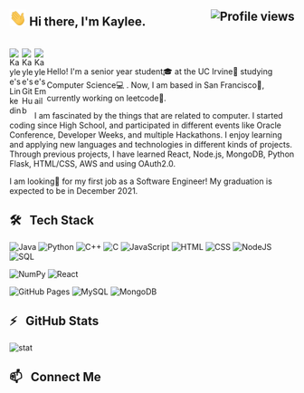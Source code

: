 
<h2>
	<img src="img/wave.gif" width="30px"> Hi there, I'm Kaylee. <img align="right" src="https://gpvc.arturio.dev/bikaylee" alt="Profile views">
</h2>

<br/>

<a href="https://www.linkedin.com/in/bixia-d-880753122/">
  <img align="left" alt="Kaylee's Linkedin" width="22px" src="https://cdn.jsdelivr.net/npm/simple-icons@v3/icons/linkedin.svg" />
</a>

<a href="https://github.com/bikaylee">
  <img align="left" alt="Kaylee's GitHub" width="22px" src="https://cdn.jsdelivr.net/npm/simple-icons@v3/icons/github.svg" />
</a>

<a href="mailto:bixiadd@gmail.com">
  <img align="left" alt="Kaylee's Email" width="22px" src="https://cdn.jsdelivr.net/npm/simple-icons@v3/icons/gmail.svg" />
</a>


<br/>

  
Hello! I'm a senior year student🎓 at the UC Irvine🏫 studying Computer Science💻 . Now, I am based in San Francisco🌉, currently working on leetcode🌱.

I am fascinated by the things that are related to computer. I started coding since High School, and participated in different events like Oracle Conference, Developer Weeks, and multiple Hackathons. I enjoy learning and applying new languages and technologies in different kinds of projects. Through previous projects, I have learned React, Node.js, MongoDB, Python Flask, HTML/CSS, AWS and using OAuth2.0. 


I am looking🔭 for my first job as a Software Engineer! My graduation is expected to be in December 2021.


## 🛠 &nbsp; Tech Stack

![Java](https://img.shields.io/badge/Java-%23007396.svg?logo=java&logoColor=white)
![Python](https://img.shields.io/badge/Python%20-%2314354C.svg?logo=python&logoColor=white)
![C++](https://img.shields.io/badge/C++%20-%2300599C.svg?logo=c%2B%2B&logoColor=white)
![C](https://img.shields.io/badge/C%20-%232370ED.svg?logo=c&logoColor=white)
![JavaScript](https://img.shields.io/badge/JavaScript%20-%23F7DF1E.svg?logo=javascript&logoColor=black)
![HTML](https://img.shields.io/badge/HTML%20-%23E34F26.svg?logo=html5&logoColor=white)
![CSS](https://img.shields.io/badge/CSS%20-%231572B6.svg?logo=css3&logoColor=white)
![NodeJS](https://img.shields.io/badge/Node.js%20-%2343853D.svg?logo=node.js&logoColor=white)
![SQL](https://img.shields.io/badge/SQL%20-%23025E8C.svg?logo=amazon-dynamodb&logoColor=white)


![NumPy](https://img.shields.io/badge/Numpy%20-%23013243.svg?logo=numpy&logoColor=white)
![React](https://img.shields.io/badge/React%20-%2320232a.svg?logo=react&logoColor=%2361DAFB)


![GitHub Pages](https://img.shields.io/badge/GitHub%20Pages-%23327FC7.svg?logo=github&logoColor=white)
![MySQL](https://img.shields.io/badge/MySQL-%2300f.svg?logo=mysql&logoColor=white)
![MongoDB](https://img.shields.io/badge/MongoDB-%234ea94b.svg?logo=mongodb&logoColor=white)

## ⚡️ &nbsp; GitHub Stats

![stat](https://github-readme-stats.vercel.app/api?username=bikaylee&show_icons=true&include_all_commits=true)

## 📫 &nbsp; Connect Me

<!--
### Hi there 👋

Here is Kaylee. 🔭 I’m currently doing leetcode.

### 🖥 Personal Website:
[kayleedeng.com](https://kayleedeng.com)


### 📫 How to reach me:
[bixiadd@gmail.com](mailto:bixiadd@gmail.com)


**bikaylee/bikaylee** is a ✨ _special_ ✨ repository because its `README.md` (this file) appears on your GitHub profile.

Here are some ideas to get you started:

- 🔭 I’m currently working on ...
- 🌱 I’m currently learning ...
- 👯 I’m looking to collaborate on ...
- 🤔 I’m looking for help with ...
- 💬 Ask me about ...
- 📫 How to reach me: ...
- 😄 Pronouns: ...
- ⚡ Fun fact: ...
-->
